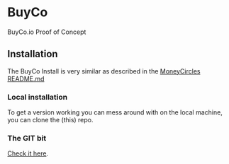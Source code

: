 # BuyCo
BuyCo.io Proof of Concept


## Installation
The BuyCo Install is very similar as described in the [MoneyCircles README.md](https://github.com/OutlierVentures/MoneyCirclesBitReserve/tree/development)

### Local installation
To get a version working you can mess around with on the local machine, you can clone the (this) repo.

### The GIT bit
[Check it here](docs/README.GIT.md).